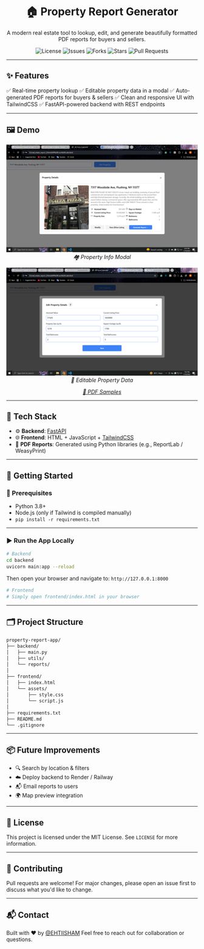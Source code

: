 <h1 align="center">🏠 Property Report Generator</h1>

<p align="center">
  A modern real estate tool to lookup, edit, and generate beautifully formatted PDF reports for buyers and sellers.
</p>

<p align="center">
  <img alt="License" src="https://img.shields.io/github/license/EHTIISHAM/property-report-generator?style=flat-square">
  <img alt="Issues" src="https://img.shields.io/github/issues/EHTIISHAM/property-report-generator?style=flat-square">
  <img alt="Forks" src="https://img.shields.io/github/forks/EHTIISHAM/property-report-generator?style=flat-square">
  <img alt="Stars" src="https://img.shields.io/github/stars/EHTIISHAM/property-report-generator?style=flat-square">
  <img alt="Pull Requests" src="https://img.shields.io/github/issues-pr/EHTIISHAM/property-report-generator?style=flat-square">
</p>

---

## ✨ Features

✅ Real-time property lookup
✅ Editable property data in a modal
✅ Auto-generated PDF reports for buyers & sellers
✅ Clean and responsive UI with TailwindCSS
✅ FastAPI-powered backend with REST endpoints

---

## 🖼️ Demo

<p align="center">
  <img src="images/Screenshot1.png" width="700" alt="Property Search UI" />
  <br/>
  <em>🏘️ Property Info Modal</em>
</p>

<p align="center">
  <img src="images/Screenshot2.png" width="700" alt="Editable Form UI" />
  <br/>
  <em>📝 Editable Property Data</em>
</p>

<p align="center">
  <a href="https://github.com/EHTIISHAM/property-report-generator/tree/main/samples">
    <em>📄 PDF Samples</em>
  </a>
</p>

---

## 🚀 Tech Stack

* ⚙️ **Backend**: [FastAPI](https://fastapi.tiangolo.com/)
* 🌐 **Frontend**: HTML + JavaScript + [TailwindCSS](https://tailwindcss.com/)
* 📄 **PDF Reports**: Generated using Python libraries (e.g., ReportLab / WeasyPrint)

---

## 🏁 Getting Started

### 🔧 Prerequisites

* Python 3.8+
* Node.js (only if Tailwind is compiled manually)
* `pip install -r requirements.txt`

---

### ▶️ Run the App Locally

```bash
# Backend
cd backend
uvicorn main:app --reload
```

Then open your browser and navigate to:
`http://127.0.0.1:8000`

```bash
# Frontend
# Simply open frontend/index.html in your browser
```

---

## 🗂️ Project Structure

```
property-report-app/
├── backend/
│   ├── main.py
│   ├── utils/
│   └── reports/
│
├── frontend/
│   ├── index.html
│   └── assets/
│       ├── style.css
│       └── script.js
│
├── requirements.txt
├── README.md
└── .gitignore
```

---

## 📦 Future Improvements

* 🔍 Search by location & filters
* ☁️ Deploy backend to Render / Railway
* 📬 Email reports to users
* 🌍 Map preview integration

---

## 📄 License

This project is licensed under the MIT License. See `LICENSE` for more information.

---

## 🙌 Contributing

Pull requests are welcome! For major changes, please open an issue first to discuss what you'd like to change.

---

## 📬 Contact

Built with ❤️ by [@EHTIISHAM](https://github.com/EHTIISHAM)
Feel free to reach out for collaboration or questions.

